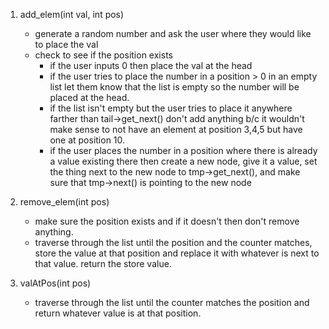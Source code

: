 1. add_elem(int val, int pos)
    - generate a random number and ask the user where they would like to place the val
    - check to see if the position exists
        - if the user inputs 0 then place the val at the head
        - if the user tries to place the number in a position > 0 in an empty list
          let them know that the list is empty so the number will be placed at the head.
        - if the list isn't empty but the user tries to place it anywhere farther than tail->get_next()
          don't add anything b/c it wouldn't make sense to not have an element at position 3,4,5 but have one at position 10.
        - if the user places the number in a position where there is already a value existing there then create a new node,
          give it a value, set the thing next to the new node to tmp->get_next(), and make sure that tmp->next() is pointing
          to the new node

2. remove_elem(int pos)
    - make sure the position exists and if it doesn't then don't remove anything.
    - traverse through the list until the position and the counter matches, store the value at that position and replace
      it with whatever is next to that value. return the store value.

3. valAtPos(int pos)
    - traverse through the list until the counter matches the position and return whatever value is at that position.